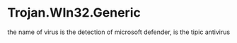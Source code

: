 # Trojan.WIn32.Generic
the name of virus is the detection of microsoft defender, is the tipic antivirus
